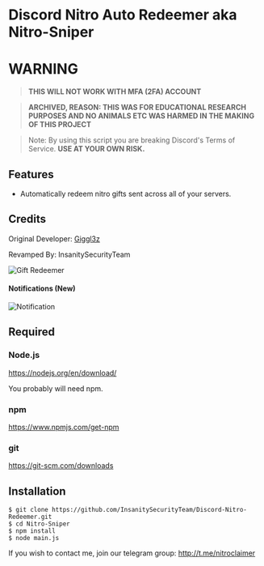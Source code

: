 # Discord Nitro Auto Redeemer aka Nitro-Sniper

# WARNING 
> **THIS WILL NOT WORK WITH MFA (2FA) ACCOUNT**

> **ARCHIVED, REASON: THIS WAS FOR EDUCATIONAL RESEARCH PURPOSES AND NO ANIMALS ETC WAS HARMED IN THE MAKING OF THIS PROJECT**

> Note: By using this script you are breaking Discord's Terms of Service. **USE AT YOUR OWN RISK.**


## Features
- Automatically redeem nitro gifts sent across all of your servers.
## Credits
Original Developer: [Giggl3z](https://github.com/Giggl3z/Discord-Nitro-Redeemer)

Revamped By: InsanitySecurityTeam

![Gift Redeemer](https://cdn.discordapp.com/attachments/645899747969728512/646063780622499843/image0.jpg)

#### Notifications (New)
![Notification](https://cdn.discordapp.com/attachments/640700265367994388/649105849708576778/unknown.png)

## Required

### Node.js

https://nodejs.org/en/download/


You probably will need npm.

### npm
https://www.npmjs.com/get-npm

### git
https://git-scm.com/downloads

## Installation
```console
$ git clone https://github.com/InsanitySecurityTeam/Discord-Nitro-Redeemer.git
$ cd Nitro-Sniper
$ npm install 
$ node main.js
```

If you wish to contact me, join our telegram group:  http://t.me/nitroclaimer
